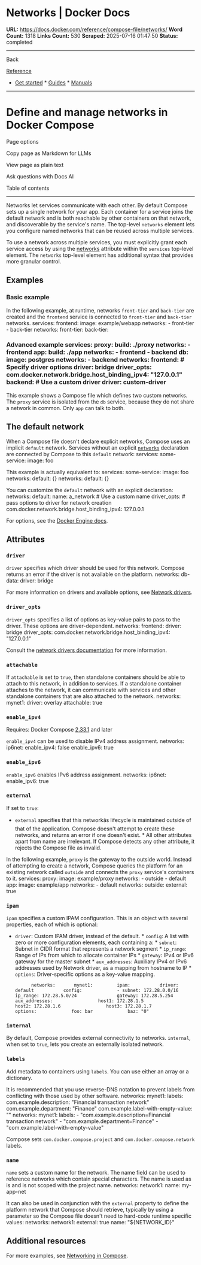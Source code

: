 # Networks | Docker Docs

**URL:** https://docs.docker.com/reference/compose-file/networks/
**Word Count:** 1318
**Links Count:** 530
**Scraped:** 2025-07-16 01:47:50
**Status:** completed

---

Back

[Reference](https://docs.docker.com/reference/)

  * [Get started](https://docs.docker.com/get-started/)   * [Guides](https://docs.docker.com/guides/)   * [Manuals](https://docs.docker.com/manuals/)

* * *

# Define and manage networks in Docker Compose

Page options

Copy page as Markdown for LLMs

View page as plain text

Ask questions with Docs AI

Table of contents

* * *

Networks let services communicate with each other. By default Compose sets up a single network for your app. Each container for a service joins the default network and is both reachable by other containers on that network, and discoverable by the service's name. The top-level `networks` element lets you configure named networks that can be reused across multiple services.

To use a network across multiple services, you must explicitly grant each service access by using the [networks](https://docs.docker.com/reference/compose-file/services/) attribute within the `services` top-level element. The `networks` top-level element has additional syntax that provides more granular control.

## Examples

### Basic example

In the following example, at runtime, networks `front-tier` and `back-tier` are created and the `frontend` service is connected to `front-tier` and `back-tier` networks.               services:       frontend:         image: example/webapp         networks:           - front-tier           - back-tier          networks:       front-tier:       back-tier:

### Advanced example               services:       proxy:         build: ./proxy         networks:           - frontend       app:         build: ./app         networks:           - frontend           - backend       db:         image: postgres         networks:           - backend          networks:       frontend:         # Specify driver options         driver: bridge         driver_opts:           com.docker.network.bridge.host_binding_ipv4: "127.0.0.1"       backend:         # Use a custom driver         driver: custom-driver

This example shows a Compose file which defines two custom networks. The `proxy` service is isolated from the `db` service, because they do not share a network in common. Only `app` can talk to both.

## The default network

When a Compose file doesn't declare explicit networks, Compose uses an implicit `default` network. Services without an explicit [`networks`](https://docs.docker.com/reference/compose-file/services/#networks) declaration are connected by Compose to this `default` network:               services:       some-service:         image: foo

This example is actually equivalent to:               services:       some-service:         image: foo         networks:           default: {}       networks:       default: {}      

You can customize the `default` network with an explicit declaration:               networks:       default:          name: a_network # Use a custom name         driver_opts:    # pass options to driver for network creation           com.docker.network.bridge.host_binding_ipv4: 127.0.0.1

For options, see the [Docker Engine docs](https://docs.docker.com/engine/network/drivers/bridge/#options).

## Attributes

### `driver`

`driver` specifies which driver should be used for this network. Compose returns an error if the driver is not available on the platform.               networks:       db-data:         driver: bridge

For more information on drivers and available options, see [Network drivers](https://docs.docker.com/engine/network/drivers/).

### `driver_opts`

`driver_opts` specifies a list of options as key-value pairs to pass to the driver. These options are driver-dependent.               networks:       frontend:         driver: bridge         driver_opts:           com.docker.network.bridge.host_binding_ipv4: "127.0.0.1"

Consult the [network drivers documentation](https://docs.docker.com/engine/network/) for more information.

### `attachable`

If `attachable` is set to `true`, then standalone containers should be able to attach to this network, in addition to services. If a standalone container attaches to the network, it can communicate with services and other standalone containers that are also attached to the network.               networks:       mynet1:         driver: overlay         attachable: true

### `enable_ipv4`

Requires: Docker Compose [2.33.1](https://docs.docker.com/compose/releases/release-notes/#2331) and later

`enable_ipv4` can be used to disable IPv4 address assignment.                 networks:         ip6net:           enable_ipv4: false           enable_ipv6: true

### `enable_ipv6`

`enable_ipv6` enables IPv6 address assignment.                 networks:         ip6net:           enable_ipv6: true

### `external`

If set to `true`:

  * `external` specifies that this networkâs lifecycle is maintained outside of that of the application. Compose doesn't attempt to create these networks, and returns an error if one doesn't exist.   * All other attributes apart from name are irrelevant. If Compose detects any other attribute, it rejects the Compose file as invalid.

In the following example, `proxy` is the gateway to the outside world. Instead of attempting to create a network, Compose queries the platform for an existing network called `outside` and connects the `proxy` service's containers to it.               services:       proxy:         image: example/proxy         networks:           - outside           - default       app:         image: example/app         networks:           - default          networks:       outside:         external: true

### `ipam`

`ipam` specifies a custom IPAM configuration. This is an object with several properties, each of which is optional:

  * `driver`: Custom IPAM driver, instead of the default.   * `config`: A list with zero or more configuration elements, each containing a:     * `subnet`: Subnet in CIDR format that represents a network segment     * `ip_range`: Range of IPs from which to allocate container IPs     * `gateway`: IPv4 or IPv6 gateway for the master subnet     * `aux_addresses`: Auxiliary IPv4 or IPv6 addresses used by Network driver, as a mapping from hostname to IP   * `options`: Driver-specific options as a key-value mapping.

              networks:       mynet1:         ipam:           driver: default           config:             - subnet: 172.28.0.0/16               ip_range: 172.28.5.0/24               gateway: 172.28.5.254               aux_addresses:                 host1: 172.28.1.5                 host2: 172.28.1.6                 host3: 172.28.1.7           options:             foo: bar             baz: "0"

### `internal`

By default, Compose provides external connectivity to networks. `internal`, when set to `true`, lets you create an externally isolated network.

### `labels`

Add metadata to containers using `labels`. You can use either an array or a dictionary.

It is recommended that you use reverse-DNS notation to prevent labels from conflicting with those used by other software.               networks:       mynet1:         labels:           com.example.description: "Financial transaction network"           com.example.department: "Finance"           com.example.label-with-empty-value: ""               networks:       mynet1:         labels:           - "com.example.description=Financial transaction network"           - "com.example.department=Finance"           - "com.example.label-with-empty-value"

Compose sets `com.docker.compose.project` and `com.docker.compose.network` labels.

### `name`

`name` sets a custom name for the network. The name field can be used to reference networks which contain special characters. The name is used as is and is not scoped with the project name.               networks:       network1:         name: my-app-net

It can also be used in conjunction with the `external` property to define the platform network that Compose should retrieve, typically by using a parameter so the Compose file doesn't need to hard-code runtime specific values:               networks:       network1:         external: true         name: "${NETWORK_ID}"

## Additional resources

For more examples, see [Networking in Compose](https://docs.docker.com/compose/how-tos/networking/).